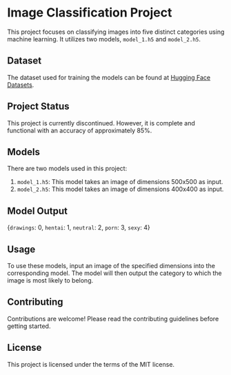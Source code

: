 
# Image Classification Project

This project focuses on classifying images into five distinct categories using machine learning. It utilizes two models, `model_1.h5` and `model_2.h5`.

## Dataset

The dataset used for training the models can be found at [Hugging Face Datasets](https://huggingface.co/datasets/deepghs/image_classification).

## Project Status

This project is currently discontinued. However, it is complete and functional with an accuracy of approximately 85%.

## Models

There are two models used in this project:

1. `model_1.h5`: This model takes an image of dimensions 500x500 as input.
2. `model_2.h5`: This model takes an image of dimensions 400x400 as input.

## Model Output
{`drawings`: 0, `hentai`: 1, `neutral`: 2, `porn`: 3, `sexy`: 4}

## Usage

To use these models, input an image of the specified dimensions into the corresponding model. The model will then output the category to which the image is most likely to belong.

## Contributing

Contributions are welcome! Please read the contributing guidelines before getting started.

## License

This project is licensed under the terms of the MIT license.
